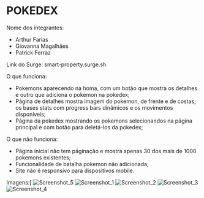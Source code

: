# POKEDEX

Nome dos integrantes: 
- Arthur Farias
- Giovanna Magalhães
- Patrick Ferraz

Link do Surge: smart-property.surge.sh

O que funciona:
- Pokemons aparecendo na homa, com um botão que mostra os detalhes e outro que adiciona o pokemon na pokedex;
- Página de detalhes mostra imagem do pokemon, de frente e de costas, os bases stats com progress bars dinâmicos e os movimentos disponíveis;
- Página da pokedex mostrando os pokemons selecionandos na página principal e com botão para deletá-los da pokedex;

O que não funciona: 
- Página inicial não tem páginação e mostra apenas 30 dos mais de 1000 pokemons existentes;
- Funcionalidade de batalha pokemon não adicionada;
- Site não é responsívo para dispositivos mobile.

Imagens:[
![Screenshot_5](https://user-images.githubusercontent.com/104533993/180651293-759b9df4-1f97-40d6-94b6-1c055bce27e3.jpg)
![Screenshot_1](https://user-images.githubusercontent.com/104533993/180651295-a08be82d-f774-4836-82b0-026f6e13da56.jpg)
![Screenshot_2](https://user-images.githubusercontent.com/104533993/180651296-412f29e8-b153-424f-96e3-fa18534a7198.jpg)
![Screenshot_3](https://user-images.githubusercontent.com/104533993/180651297-402403f5-e93a-40bd-9a7f-7c2ff6e51a1d.jpg)
![Screenshot_4](https://user-images.githubusercontent.com/104533993/180651299-c594aa79-ca0e-451f-8c07-34b63c132f79.jpg)
